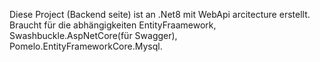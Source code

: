 Diese Project (Backend seite) ist an .Net8 mit WebApi arcitecture erstellt.
Braucht für die abhängigkeiten EntityFraamework, Swashbuckle.AspNetCore(für Swagger), Pomelo.EntityFrameworkCore.Mysql.
